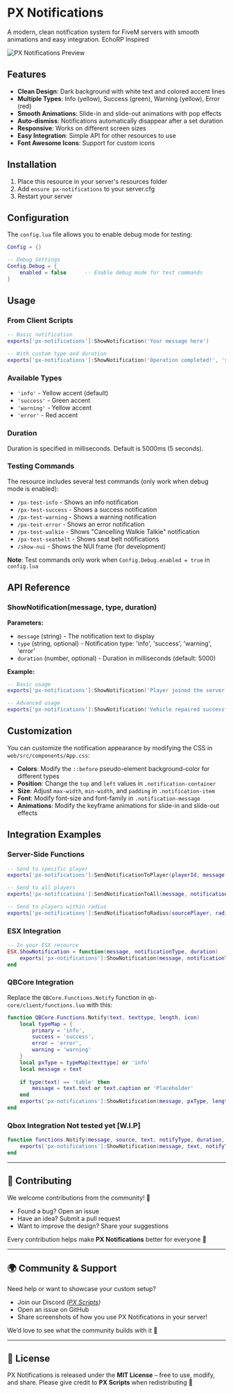 # PX Notifications

A modern, clean notification system for FiveM servers with smooth animations and easy integration. EchoRP Inspired

![PX Notifications Preview](https://cdn.discordapp.com/attachments/1234585384269385882/1412574826454978560/NOTIFICATIONS_1.png?ex=68b8ca52&is=68b778d2&hm=c38942811134265df6a3fe86cb4dc294f0b742296b8e37777e13481440fafcc8&)

## Features

- **Clean Design**: Dark background with white text and colored accent lines
- **Multiple Types**: Info (yellow), Success (green), Warning (yellow), Error (red)
- **Smooth Animations**: Slide-in and slide-out animations with pop effects
- **Auto-dismiss**: Notifications automatically disappear after a set duration
- **Responsive**: Works on different screen sizes
- **Easy Integration**: Simple API for other resources to use
- **Font Awesome Icons**: Support for custom icons

## Installation

1. Place this resource in your server's resources folder
2. Add `ensure px-notifications` to your server.cfg
3. Restart your server

## Configuration

The `config.lua` file allows you to enable debug mode for testing:

```lua
Config = {}

-- Debug Settings
Config.Debug = {
    enabled = false      -- Enable debug mode for test commands
}
```

## Usage

### From Client Scripts

```lua
-- Basic notification
exports['px-notifications']:ShowNotification('Your message here')

-- With custom type and duration
exports['px-notifications']:ShowNotification('Operation completed!', 'success', 4000)
```

### Available Types

- `'info'` - Yellow accent (default)
- `'success'` - Green accent
- `'warning'` - Yellow accent
- `'error'` - Red accent

### Duration

Duration is specified in milliseconds. Default is 5000ms (5 seconds).

### Testing Commands

The resource includes several test commands (only work when debug mode is enabled):

- `/px-test-info` - Shows an info notification
- `/px-test-success` - Shows a success notification
- `/px-test-warning` - Shows a warning notification
- `/px-test-error` - Shows an error notification
- `/px-test-walkie` - Shows "Cancelling Walkie Talkie" notification
- `/px-test-seatbelt` - Shows seat belt notifications
- `/show-nui` - Shows the NUI frame (for development)

**Note**: Test commands only work when `Config.Debug.enabled = true` in `config.lua`

## API Reference

### ShowNotification(message, type, duration)

**Parameters:**
- `message` (string) - The notification text to display
- `type` (string, optional) - Notification type: 'info', 'success', 'warning', 'error'
- `duration` (number, optional) - Duration in milliseconds (default: 5000)

**Example:**
```lua
-- Basic usage
exports['px-notifications']:ShowNotification('Player joined the server')

-- Advanced usage
exports['px-notifications']:ShowNotification('Vehicle repaired successfully!', 'success', 3000)
```

## Customization

You can customize the notification appearance by modifying the CSS in `web/src/components/App.css`:

- **Colors**: Modify the `::before` pseudo-element background-color for different types
- **Position**: Change the `top` and `left` values in `.notification-container`
- **Size**: Adjust `max-width`, `min-width`, and `padding` in `.notification-item`
- **Font**: Modify font-size and font-family in `.notification-message`
- **Animations**: Modify the keyframe animations for slide-in and slide-out effects

## Integration Examples

### Server-Side Functions

```lua
-- Send to specific player
exports['px-notifications']:SendNotificationToPlayer(playerId, message, notificationType, duration, icon)

-- Send to all players
exports['px-notifications']:SendNotificationToAll(message, notificationType, duration, icon)

-- Send to players within radius
exports['px-notifications']:SendNotificationToRadius(sourcePlayer, radius, message, notificationType, duration, icon)
```

### ESX Integration
```lua
-- In your ESX resource
ESX.ShowNotification = function(message, notificationType, duration)
    exports['px-notifications']:ShowNotification(message, notificationType, duration)
end
```

### QBCore Integration

Replace the `QBCore.Functions.Notify` function in `qb-core/client/functions.lua` with this:

```lua
function QBCore.Functions.Notify(text, texttype, length, icon)
    local typeMap = {
        primary = 'info',
        success = 'success',
        error = 'error',
        warning = 'warning'
    }
    local pxType = typeMap[texttype] or 'info'
    local message = text
    
    if type(text) == 'table' then
        message = text.text or text.caption or 'Placeholder'
    end
    exports['px-notifications']:ShowNotification(message, pxType, length, icon)
end
```

### Qbox Integration Not tested yet [W.I.P]

```lua
function functions.Notify(message, source, text, notifyType, duration, subTitle, notifyPosition, notifyStyle, notifyIcon, notifyIconColor)
    exports['px-notifications']:ShowNotification(message, text, notifyType, duration, subTitle or nil, notifyPosition or nil, notifyStyle or nil, notifyIcon or nil, notifyIconColor or nil, source)
end
```
---

## 📌 Contributing

We welcome contributions from the community! 🎉

* Found a bug? Open an issue
* Have an idea? Submit a pull request
* Want to improve the design? Share your suggestions

Every contribution helps make **PX Notifications** better for everyone 🚀

---

## 🌍 Community & Support

Need help or want to showcase your custom setup?

* Join our Discord *([PX Scripts](https://discord.gg/EvnYVr4S7Y))*
* Open an issue on GitHub
* Share screenshots of how you use PX Notifications in your server!

We’d love to see what the community builds with it 💙

---

## 📜 License

PX Notifications is released under the **MIT License** – free to use, modify, and share. Please give credit to **PX Scripts** when redistributing 🙏

